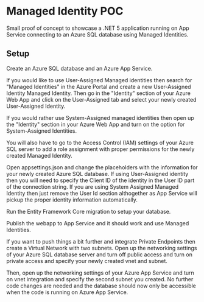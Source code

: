 # Managed Identity POC

Small proof of concept to showcase a .NET 5 application running on App Service connecting to an Azure SQL database using Managed Identities.

## Setup

Create an Azure SQL database and an Azure App Service.

If you would like to use User-Assigned Managed identities then search for "Managed Identities" in the Azure Portal and create a new User-Assigned Identity Managed Identity.
Then go in the "Identity" section of your Azure Web App and click on the User-Assigned tab and select your newly created User-Assigned Identity.

If you would rather use System-Assigned managed identities then open up the "Identity" section in your Azure Web App and turn on the option for System-Assigned Identities.

You will also have to go to the Access Control (IAM) settings of your Azure SQL server to add a role assignment with proper permissions for the newly created Managed Identity.

Open appsettings.json and change the placeholders with the information for your newly created Azure SQL database. If using User-Assigned identity then you will need to specify the Client ID of the identity in the User ID part of the connection string. If you are using System Assigned Managed Identity then just remove the User Id section althogether as App Service will pickup the proper identity information automatically.

Run the Entity Framework Core migration to setup your database.

Publish the webapp to App Service and it should work and use Managed Identities.

If you want to push things a bit further and integrate Private Endpoints then create a Virtual Network with two subnets. Open up the networking settings of your Azure SQL database server and turn off public access and turn on private access and specify your newly created vnet and subnet.

Then, open up the networking settings of your Azure App Service and turn on vnet integration and specify the second subnet you created. No further code changes are needed and the database should now only be accessible when the code is running on Azure App Service.
